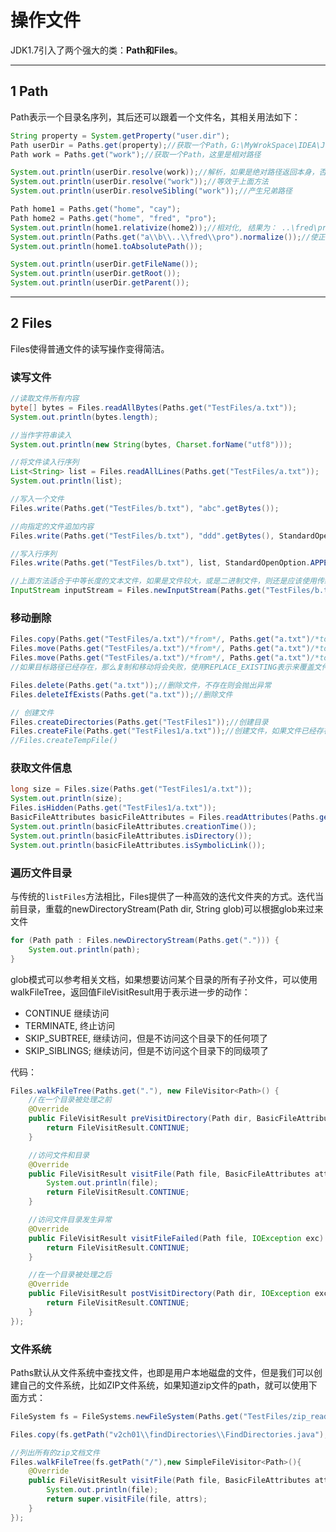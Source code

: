 # 操作文件

JDK1.7引入了两个强大的类：**Path和Files**。

---

## 1 Path

Path表示一个目录名序列，其后还可以跟着一个文件名，其相关用法如下：

```java
String property = System.getProperty("user.dir");
Path userDir = Paths.get(property);//获取一个Path，G:\MyWrokSpace\IDEA\Java\JavaAPI这里是绝对路径
Path work = Paths.get("work");//获取一个Path，这里是相对路径

System.out.println(userDir.resolve(work));//解析，如果是绝对路径返回本身，否则work加到userDir后面
System.out.println(userDir.resolve("work"));//等效于上面方法
System.out.println(userDir.resolveSibling("work"));//产生兄弟路径

Path home1 = Paths.get("home", "cay");
Path home2 = Paths.get("home", "fred", "pro");
System.out.println(home1.relativize(home2));//相对化, 结果为： ..\fred\pro
System.out.println(Paths.get("a\\b\\..\\fred\\pro").normalize());//使正常化；使规格化，使标准化-->a\fred\pro
System.out.println(home1.toAbsolutePath());

System.out.println(userDir.getFileName());
System.out.println(userDir.getRoot());
System.out.println(userDir.getParent());
```

---

## 2 Files

Files使得普通文件的读写操作变得简洁。

### 读写文件

```java
//读取文件所有内容
byte[] bytes = Files.readAllBytes(Paths.get("TestFiles/a.txt"));
System.out.println(bytes.length);

//当作字符串读入
System.out.println(new String(bytes, Charset.forName("utf8")));

//将文件读入行序列
List<String> list = Files.readAllLines(Paths.get("TestFiles/a.txt"));
System.out.println(list);

//写入一个文件
Files.write(Paths.get("TestFiles/b.txt"), "abc".getBytes());

//向指定的文件追加内容
Files.write(Paths.get("TestFiles/b.txt"), "ddd".getBytes(), StandardOpenOption.APPEND);

//写入行序列
Files.write(Paths.get("TestFiles/b.txt"), list, StandardOpenOption.APPEND);

//上面方法适合于中等长度的文本文件，如果是文件较大，或是二进制文件，则还是应该使用传统的IO或者读入器/写出器：
InputStream inputStream = Files.newInputStream(Paths.get("TestFiles/b.txt")); //ect
```

### 移动删除

```java
Files.copy(Paths.get("TestFiles/a.txt")/*from*/, Paths.get("a.txt")/*to*/);//copy文件
Files.move(Paths.get("TestFiles/a.txt")/*from*/, Paths.get("a.txt")/*to*/);//移动文件
Files.move(Paths.get("TestFiles/a.txt")/*from*/, Paths.get("a.txt")/*to*/, StandardCopyOption.REPLACE_EXISTING);
//如果目标路径已经存在，那么复制和移动将会失败，使用REPLACE_EXISTING表示来覆盖文件 ,ATOMIC_MOVE表示原子移动 etc...

Files.delete(Paths.get("a.txt"));//删除文件，不存在则会抛出异常
Files.deleteIfExists(Paths.get("a.txt"));//删除文件

// 创建文件
Files.createDirectories(Paths.get("TestFiles1"));//创建目录
Files.createFile(Paths.get("TestFiles1/a.txt"));//创建文件，如果文件已经存在，则会抛出异常
//Files.createTempFile()
```

### 获取文件信息

```java
long size = Files.size(Paths.get("TestFiles1/a.txt"));
System.out.println(size);
Files.isHidden(Paths.get("TestFiles1/a.txt"));
BasicFileAttributes basicFileAttributes = Files.readAttributes(Paths.get("TestFiles1/a.txt"), BasicFileAttributes.class);
System.out.println(basicFileAttributes.creationTime());
System.out.println(basicFileAttributes.isDirectory());
System.out.println(basicFileAttributes.isSymbolicLink());
```

### 遍历文件目录

与传统的`listFiles`方法相比，Files提供了一种高效的迭代文件夹的方式。迭代当前目录，重载的newDirectoryStream(Path dir, String glob)可以根据glob来过来文件

```java
for (Path path : Files.newDirectoryStream(Paths.get("."))) {
    System.out.println(path);
}
```

glob模式可以参考相关文档，如果想要访问某个目录的所有子孙文件，可以使用walkFileTree，返回值FileVisitResult用于表示进一步的动作：

- CONTINUE            继续访问
- TERMINATE,          终止访问
- SKIP_SUBTREE,       继续访问，但是不访问这个目录下的任何项了
- SKIP_SIBLINGS;      继续访问，但是不访问这个目录下的同级项了

代码：

```java
Files.walkFileTree(Paths.get("."), new FileVisitor<Path>() {
    //在一个目录被处理之前
    @Override
    public FileVisitResult preVisitDirectory(Path dir, BasicFileAttributes attrs) throws IOException {
        return FileVisitResult.CONTINUE;
    }

    //访问文件和目录
    @Override
    public FileVisitResult visitFile(Path file, BasicFileAttributes attrs) throws IOException {
        System.out.println(file);
        return FileVisitResult.CONTINUE;
    }

    //访问文件目录发生异常
    @Override
    public FileVisitResult visitFileFailed(Path file, IOException exc) throws IOException {
        return FileVisitResult.CONTINUE;
    }

    //在一个目录被处理之后
    @Override
    public FileVisitResult postVisitDirectory(Path dir, IOException exc) throws IOException {
        return FileVisitResult.CONTINUE;
    }
});
```

### 文件系统

Paths默认从文件系统中查找文件，也即是用户本地磁盘的文件，但是我们可以创建自己的文件系统，比如ZIP文件系统，如果知道zip文件的path，就可以使用下面方式：

```java
FileSystem fs = FileSystems.newFileSystem(Paths.get("TestFiles/zip_read.zip"), null);

Files.copy(fs.getPath("v2ch01\\findDirectories\\FindDirectories.java"), Paths.get("TestFiles/a.java"));

//列出所有的zip文档文件
Files.walkFileTree(fs.getPath("/"),new SimpleFileVisitor<Path>(){
    @Override
    public FileVisitResult visitFile(Path file, BasicFileAttributes attrs) throws IOException {
        System.out.println(file);
        return super.visitFile(file, attrs);
    }
});
```
